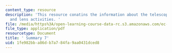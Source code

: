 ```yaml
---
content_type: resource
description: 'This resource conatins the information about the telescope, motion activities
  and lens activities. '
file: /media/https%3A/open-learning-course-data-rc.s3.amazonaws.com/ec-050-recreate-experiments-from-history-inform-the-future-from-the-past-galileo-january-iap-2010/1fe982bba86db7a784fa9aa0431dced8_MITEC_050IAP10_sum07.pdf
file_type: application/pdf
resourcetype: Document
title: ' Summary 7'
uid: 1fe982bb-a86d-b7a7-84fa-9aa0431dced8
---
```

